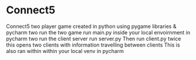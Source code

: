 # Connect5
Connect5 two player game created in python using pygame libraries & pycharm
two run the two game run main.py inside your local envoirnment in pycharm
two run the client server 
run server.py
Then run client.py twice this opens two clients with information travelling between clients
This is also ran within within your local venv in pycharm
